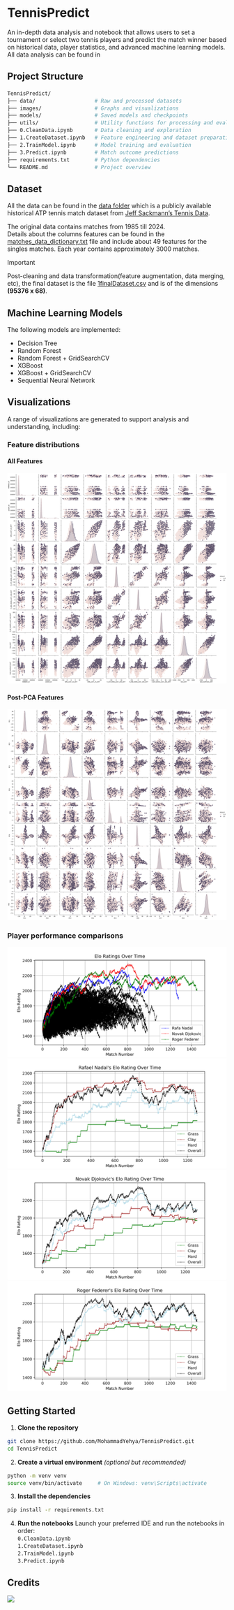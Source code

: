 # **TennisPredict**
An in-depth data analysis and notebook that allows users to set a tournament or select two tennis players and predict the match winner based on historical data, player statistics, and advanced machine learning models. All data analysis can be found in 

## **Project Structure**
```bash
TennisPredict/
├── data/                   # Raw and processed datasets
├── images/                 # Graphs and visualizations
├── models/                 # Saved models and checkpoints
├── utils/                  # Utility functions for processing and evaluation
├── 0.CleanData.ipynb       # Data cleaning and exploration
├── 1.CreateDataset.ipynb   # Feature engineering and dataset preparation
├── 2.TrainModel.ipynb      # Model training and evaluation
├── 3.Predict.ipynb         # Match outcome predictions
├── requirements.txt        # Python dependencies
└── README.md               # Project overview
```

## **Dataset**
All the data can be found in the [data folder](/data/) which is a publicly available historical ATP tennis match dataset from [Jeff Sackmann’s Tennis Data](https://github.com/JeffSackmann/tennis_atp).

The original data contains matches from 1985 till 2024.\
Details about the columns features can be found in the [matches_data_dictionary.txt](https://github.com/MohammadYehya/TennisPredict/tree/main/data/matches_data_dictionary.txt) file and include about 49 features for the singles matches. Each year contains approximately 3000 matches.

> [!IMPORTANT]
> Post-cleaning and data transformation(feature augmentation, data merging, etc), the final dataset is the file [1finalDataset.csv](https://github.com/MohammadYehya/TennisPredict/tree/main/data/1finalDataset.csv) and is of the dimensions **(95376 x 68)**.

## **Machine Learning Models**
The following models are implemented:
- Decision Tree
- Random Forest
- Random Forest + GridSearchCV
- XGBoost
- XGBoost + GridSearchCV
- Sequential Neural Network

## **Visualizations**
A range of visualizations are generated to support analysis and understanding, including:
### Feature distributions
#### All Features
![outputAllFeatures.png](/images/outputAllFeatures.png)
#### Post-PCA Features
![outputPCA_Pariplot.png](/images/outputPCA_Pariplot.png)
### Player performance comparisons
![big3.png](/images/big3.png)
![RafaelNadal_elo_rating.png](/images/RafaelNadal_elo_rating.png)
![NovakDjokovic_elo_rating.png](/images/NovakDjokovic_elo_rating.png)
![RogerFederer_elo_rating.png](/images/RogerFederer_elo_rating.png)

## **Getting Started**
1. **Clone the repository**
```bash
git clone https://github.com/MohammadYehya/TennisPredict.git
cd TennisPredict
```
2. **Create a virtual environment** *(optional but recommended)*
```bash
python -m venv venv
source venv/bin/activate     # On Windows: venv\Scripts\activate
```
3. **Install the dependencies**
```bash
pip install -r requirements.txt
```
4. **Run the notebooks**
Launch your preferred IDE and run the notebooks in order:\
`0.CleanData.ipynb`\
`1.CreateDataset.ipynb`\
`2.TrainModel.ipynb`\
`3.Predict.ipynb`

## Credits
<a href="https://github.com/mohammadyehya/TennisPredict/graphs/contributors">
  <img src="https://contrib.rocks/image?repo=mohammadyehya/TennisPredict" />
</a>